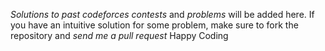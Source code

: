 *Solutions to past codeforces contests* and *problems* will be added here. If you have an intuitive solution for some problem, make sure to fork the repository and *send me a pull request*
Happy Coding
